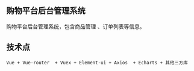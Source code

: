## 购物平台后台管理系统
  购物平台后台管理系统，包含商品管理 、订单列表等信息。 


## 技术点
    Vue + Vue-router  + Vuex + Element-ui + Axios  + Echarts + 其他三方库


